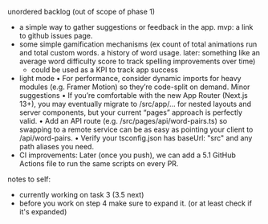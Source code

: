 
unordered backlog (out of scope of phase 1)
- a simple way to gather suggestions or feedback in the app. mvp: a link to github issues page.
- some simple gamification mechanisms (ex count of total animations run and total custom words. a history of word usage. later: something like an average word difficulty score to track spelling improvements over time) 
    - could be used as a KPI to track app success
- light mode
• For performance, consider dynamic imports for heavy modules (e.g. Framer Motion) so they’re code-split on demand.
Minor suggestions
• If you’re comfortable with the new App Router (Next.js 13+), you may eventually migrate to /src/app/… for nested layouts and server components, but your current “pages” approach is perfectly valid.
• Add an API route (e.g. /src/pages/api/word-pairs.ts) so swapping to a remote service can be as easy as pointing your client to /api/word-pairs.
• Verify your tsconfig.json has baseUrl: "src" and any path aliases you need.
- CI improvements: Later (once you push), we can add a 5.1 GitHub Actions file to run the same scripts on every PR.


notes to self:
- currently working on task 3 (3.5 next)
- before you work on step 4 make sure to expand it. (or at least check if it's expanded)